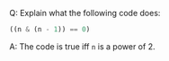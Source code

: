 Q: Explain what the following code does: 
```python
((n & (n - 1)) == 0)
```

A: The code is true iff `n` is a power of 2.
